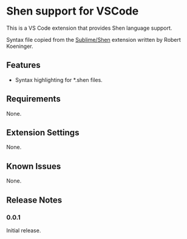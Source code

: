 # Shen support for VSCode

This is a VS Code extension that provides Shen language support.

Syntax file copied from the [Sublime/Shen](https://github.com/rkoeninger/sublime-shen) extension written by Robert Koeninger.

## Features

- Syntax highlighting for *.shen files.

## Requirements

None.

## Extension Settings

None.

## Known Issues

None.

## Release Notes

### 0.0.1

Initial release.
